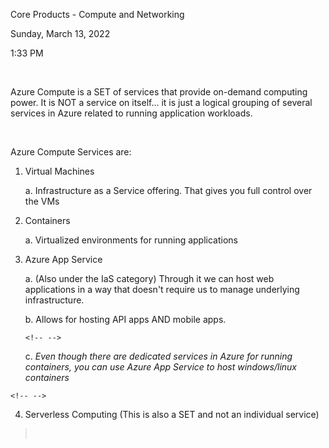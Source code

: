 Core Products - Compute and Networking

Sunday, March 13, 2022

1:33 PM

 

Azure Compute is a SET of services that provide on-demand computing power. It is NOT a service on itself... it is just a logical grouping of several services in Azure related to running application workloads.

 

Azure Compute Services are:

1.  Virtual Machines

    a.  Infrastructure as a Service offering. That gives you full control over the VMs

2.  Containers

    a.  Virtualized environments for running applications

3.  Azure App Service

    a.  (Also under the IaS category) Through it we can host web applications in a way that doesn\'t require us to manage underlying infrastructure.

    b.  Allows for hosting API apps AND mobile apps.

    ```{=html}
    <!-- -->
    ```
    c.  *Even though there are dedicated services in Azure for running containers, you can use Azure App Service to host windows/linux containers*

```{=html}
<!-- -->
```
4.  Serverless Computing (This is also a SET and not an individual service)

>  
